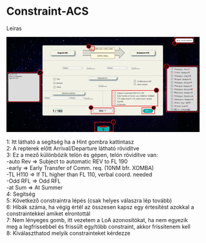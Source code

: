 # Constraint-ACS

Leiras

![Leiras](https://github.com/Thomson1511/Constraint-ACS/blob/25ef161c61a67c87bc348c361bcbcf731b34dd3e/Images/Readme.PNG)

1: Itt látható a segítség ha a Hint gombra kattintasz  
2: A repterek előtt Arrival/Departure látható rövidítve  
3: Ez a mező különbözik telón és gépen, telón rövidítve van:  
-auto Rev => Subject to automatic REV to FL 190  
-early => Early Transfer of Comm. req. (10NM bfr. XOMBA)  
-TL H110 => If TL higher than FL 110, verbal coord. needed  
-Odd RFL => Odd RFL  
-at Sum => At Summer  
4: Segítség  
5: Következő constraintra lépés (csak helyes válaszra lép tovább)  
6: Hibák száma, ha végig értél az összesen kapsz egy értesítést azokkal a constraintekkel amiket elrontottál  
7: Nem lényeges gomb, itt vezetem a LoA azonosítókat, ha nem egyezik meg a legfrissebbel és frissült egy/több constraint, akkor frissítenem kell  
8: Kiválaszthatod melyik constrainteket kérdezze